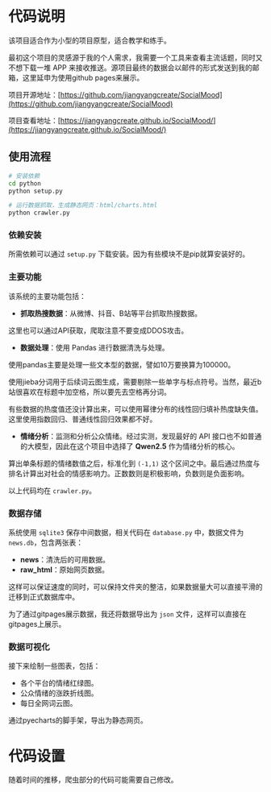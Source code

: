 # 代码说明

该项目适合作为小型的项目原型，适合教学和练手。

最初这个项目的灵感源于我的个人需求，我需要一个工具来查看主流话题，同时又不想下载一堆 APP 来接收推送。源项目最终的数据会以邮件的形式发送到我的邮箱，这里延申为使用github pages来展示。

项目开源地址：[https://github.com/jiangyangcreate/SocialMood](https://github.com/jiangyangcreate/SocialMood)

项目查看地址：[https://jiangyangcreate.github.io/SocialMood/](https://jiangyangcreate.github.io/SocialMood/)

## 使用流程

```bash
# 安装依赖
cd python
python setup.py

# 运行数据抓取，生成静态网页：html/charts.html
python crawler.py
```

### 依赖安装

所需依赖可以通过 `setup.py` 下载安装。因为有些模块不是pip就算安装好的。

### 主要功能

该系统的主要功能包括：
- **抓取热搜数据**：从微博、抖音、B站等平台抓取热搜数据。

这里也可以通过API获取，爬取注意不要变成DDOS攻击。

- **数据处理**：使用 Pandas 进行数据清洗与处理。

使用pandas主要是处理一些文本型的数据，譬如10万要换算为100000。

使用jieba分词用于后续词云图生成，需要剔除一些单字与标点符号。当然，最近b站很喜欢在标题中加空格，所以要先去空格再分词。

有些数据的热度值还没计算出来，可以使用幂律分布的线性回归填补热度缺失值。这里使用指数回归、普通线性回归效果都不好。

- **情绪分析**：监测和分析公众情绪。经过实测，发现最好的 API 接口也不如普通的大模型，因此在这个项目中选择了 **Qwen2.5** 作为情绪分析的核心。

算出单条标题的情绪数值之后，标准化到 `(-1,1)` 这个区间之中。最后通过热度与排名计算出对社会的情感影响力。正数数则是积极影响，负数则是负面影响。

以上代码均在 `crawler.py`。

### 数据存储

系统使用 `sqlite3` 保存中间数据，相关代码在 `database.py` 中，数据文件为 `news.db`，包含两张表：
- **news**：清洗后的可用数据。
- **raw_html**：原始网页数据。

这样可以保证速度的同时，可以保持文件夹的整洁，如果数据量大可以直接平滑的迁移到正式数据库中。

为了通过gitpages展示数据，我还将数据导出为 `json` 文件，这样可以直接在gitpages上展示。


### 数据可视化

接下来绘制一些图表，包括：
- 各个平台的情绪红绿图。
- 公众情绪的涨跌折线图。
- 每日全网词云图。

通过pyecharts的脚手架，导出为静态网页。


# 代码设置

随着时间的推移，爬虫部分的代码可能需要自己修改。